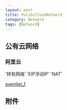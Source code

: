 ```yaml
---
layout: post
title: PulibcCloudNetword
category: Netword
tags: [Netword]
---
```



## 公有云网络 
### 阿里云
'转有网络'
'EIP浮动IP'
'NAT'

   [eventlet_1](http://blog.csdn.net/hackerain/article/details/7836993)




## 附件

